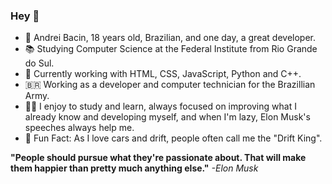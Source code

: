 ### Hey 👋

- 🚀 Andrei Bacin, 18 years old, Brazilian, and one day, a great developer.
- 📚 Studying Computer Science at the Federal Institute from Rio Grande do Sul.
- 👾 Currently working with HTML, CSS, JavaScript, Python and C++.
- 🇧🇷 Working as a developer and computer technician for the Brazillian Army.
- 👨‍💻 I enjoy to study and learn, always focused on improving what I already know and developing myself, and when I'm lazy, Elon Musk's speeches always help me.
- 🚗 Fun Fact: As I love cars and drift, people often call me the "Drift King".

**"People should pursue what they're passionate about. That will make them happier than pretty much anything else."** 
*-Elon Musk*
